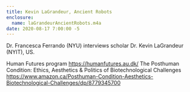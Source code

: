 ```yaml
---
title: Kevin LaGrandeur, Ancient Robots
enclosure: 
  name: laGrandeurAncientRobots.m4a
date: 2020-08-17 7:00:00 -5
---
```

Dr. Francesca Ferrando (NYU) interviews scholar Dr. Kevin LaGrandeur (NYIT), US.

Human Futures program https://humanfutures.au.dk/
The Posthuman Condition: Ethics, Aesthetics & Politics of Biotechnological Challenges
https://www.amazon.ca/Posthuman-Condition-Aesthetics-Biotechnological-Challenges/dp/8779345700